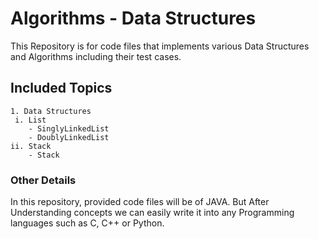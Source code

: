 # Algorithms - Data Structures

This Repository is for code files that implements various Data Structures and Algorithms including their test cases.


## Included Topics
	1. Data Structures 
	 i. List
	 	- SinglyLinkedList
	 	- DoublyLinkedList
	ii. Stack
		- Stack 
		

### Other Details
In this repository, provided code files will be of JAVA. But After Understanding concepts we can easily write it into any Programming languages such as C, C++ or Python.